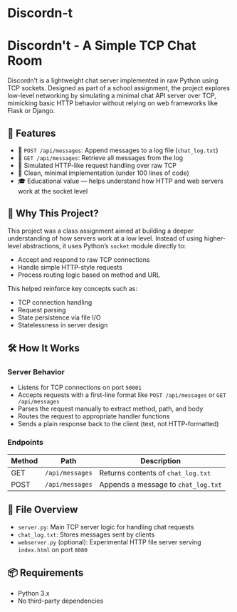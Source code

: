 # Discordn-t
# Discordn't - A Simple TCP Chat Room

Discordn't is a lightweight chat server implemented in raw Python using TCP sockets. Designed as part of a school assignment, the project explores low-level networking by simulating a minimal chat API server over TCP, mimicking basic HTTP behavior without relying on web frameworks like Flask or Django.

## 🚀 Features

- 📩 `POST /api/messages`: Append messages to a log file (`chat_log.txt`)
- 📜 `GET /api/messages`: Retrieve all messages from the log
- 📄 Simulated HTTP-like request handling over raw TCP
- 🧼 Clean, minimal implementation (under 100 lines of code)
- 🎓 Educational value — helps understand how HTTP and web servers work at the socket level

## 🧠 Why This Project?

This project was a class assignment aimed at building a deeper understanding of how servers work at a low level. Instead of using higher-level abstractions, it uses Python’s `socket` module directly to:

- Accept and respond to raw TCP connections
- Handle simple HTTP-style requests
- Process routing logic based on method and URL

This helped reinforce key concepts such as:

- TCP connection handling
- Request parsing
- State persistence via file I/O
- Statelessness in server design

## 🛠️ How It Works

### Server Behavior

- Listens for TCP connections on port `50001`
- Accepts requests with a first-line format like `POST /api/messages` or `GET /api/messages`
- Parses the request manually to extract method, path, and body
- Routes the request to appropriate handler functions
- Sends a plain response back to the client (text, not HTTP-formatted)

### Endpoints

| Method | Path             | Description                          |
|--------|------------------|--------------------------------------|
| GET    | `/api/messages`  | Returns contents of `chat_log.txt`   |
| POST   | `/api/messages`  | Appends a message to `chat_log.txt`  |

## 📁 File Overview

- `server.py`: Main TCP server logic for handling chat requests
- `chat_log.txt`: Stores messages sent by clients
- `webserver.py` (optional): Experimental HTTP file server serving `index.html` on port `8080`

## 📦 Requirements

- Python 3.x
- No third-party dependencies


